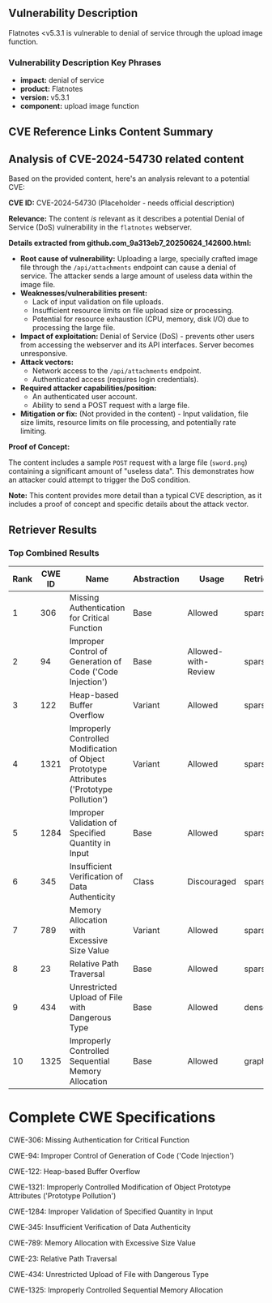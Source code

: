 ## Vulnerability Description
Flatnotes <v5.3.1 is vulnerable to denial of service through the upload image function.

### Vulnerability Description Key Phrases
- **impact:** denial of service
- **product:** Flatnotes
- **version:** v5.3.1
- **component:** upload image function

## CVE Reference Links Content Summary
## Analysis of CVE-2024-54730 related content

Based on the provided content, here's an analysis relevant to a potential CVE:

**CVE ID:** CVE-2024-54730 (Placeholder - needs official description)

**Relevance:** The content *is* relevant as it describes a potential Denial of Service (DoS) vulnerability in the `flatnotes` webserver.

**Details extracted from github.com_9a313eb7_20250624_142600.html:**

*   **Root cause of vulnerability:** Uploading a large, specially crafted image file through the `/api/attachments` endpoint can cause a denial of service. The attacker sends a large amount of useless data within the image file.
*   **Weaknesses/vulnerabilities present:**
    *   Lack of input validation on file uploads.
    *   Insufficient resource limits on file upload size or processing.
    *   Potential for resource exhaustion (CPU, memory, disk I/O) due to processing the large file.
*   **Impact of exploitation:**  Denial of Service (DoS) - prevents other users from accessing the webserver and its API interfaces. Server becomes unresponsive.
*   **Attack vectors:**
    *   Network access to the `/api/attachments` endpoint.
    *   Authenticated access (requires login credentials).
*   **Required attacker capabilities/position:**
    *   An authenticated user account.
    *   Ability to send a POST request with a large file.
*   **Mitigation or fix:** (Not provided in the content) - Input validation, file size limits, resource limits on file processing, and potentially rate limiting.

**Proof of Concept:**

The content includes a sample `POST` request with a large file (`sword.png`) containing a significant amount of "useless data". This demonstrates how an attacker could attempt to trigger the DoS condition.

**Note:** This content provides more detail than a typical CVE description, as it includes a proof of concept and specific details about the attack vector.

## Retriever Results

### Top Combined Results

| Rank | CWE ID | Name | Abstraction | Usage  | Retrievers | Individual Scores |
|------|--------|------|-------------|-------|------------|-------------------|
| 1 | 306 | Missing Authentication for Critical Function | Base | Allowed | sparse | 0.031 |
| 2 | 94 | Improper Control of Generation of Code ('Code Injection') | Base | Allowed-with-Review | sparse | 0.030 |
| 3 | 122 | Heap-based Buffer Overflow | Variant | Allowed | sparse | 0.029 |
| 4 | 1321 | Improperly Controlled Modification of Object Prototype Attributes ('Prototype Pollution') | Variant | Allowed | sparse | 0.028 |
| 5 | 1284 | Improper Validation of Specified Quantity in Input | Base | Allowed | sparse | 0.028 |
| 6 | 345 | Insufficient Verification of Data Authenticity | Class | Discouraged | sparse | 0.028 |
| 7 | 789 | Memory Allocation with Excessive Size Value | Variant | Allowed | sparse | 0.028 |
| 8 | 23 | Relative Path Traversal | Base | Allowed | sparse | 0.028 |
| 9 | 434 | Unrestricted Upload of File with Dangerous Type | Base | Allowed | dense | 0.511 |
| 10 | 1325 | Improperly Controlled Sequential Memory Allocation | Base | Allowed | graph | 0.002 |



# Complete CWE Specifications

CWE-306: Missing Authentication for Critical Function

CWE-94: Improper Control of Generation of Code ('Code Injection')

CWE-122: Heap-based Buffer Overflow

CWE-1321: Improperly Controlled Modification of Object Prototype Attributes ('Prototype Pollution')

CWE-1284: Improper Validation of Specified Quantity in Input

CWE-345: Insufficient Verification of Data Authenticity

CWE-789: Memory Allocation with Excessive Size Value

CWE-23: Relative Path Traversal

CWE-434: Unrestricted Upload of File with Dangerous Type

CWE-1325: Improperly Controlled Sequential Memory Allocation